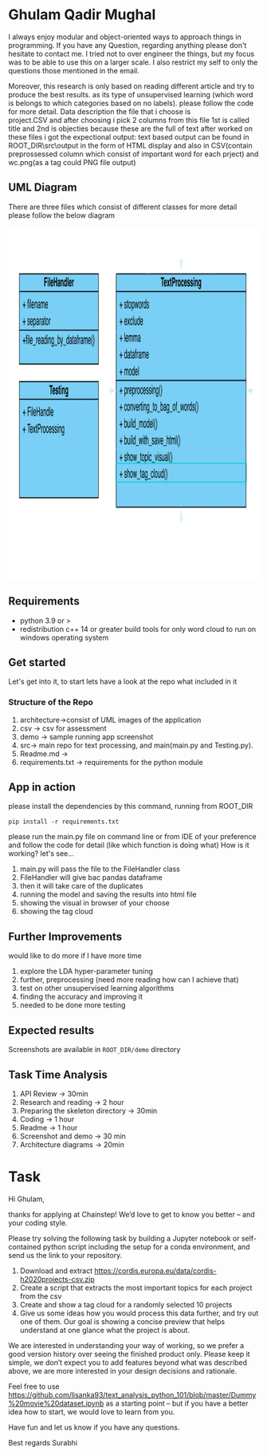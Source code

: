 # Ghulam Qadir Mughal

I always enjoy modular and object-oriented ways to approach things in programming. If you have any Question, regarding
anything please don't hesitate to contact me. I tried not to over engineer the things, but my focus was to be able to
use this on a larger scale. I also restrict my self to only the questions those mentioned in the email.

Moreover, this research is only based on reading different article and try to produce the best results. as its type of
unsupervised learning (which word is belongs to which categories based on no labels). please follow the code for more
detail.
Data description
the file that i choose is  
project.CSV and after choosing i pick 2 columns from this file 1st is called title and 2nd is objecties because these are the full of text after worked on these files i got the expectional output:
text based output can be found in ROOT_DIR\src\output in the form of HTML display and also in CSV(contain preprossessed column which consist of important word for each prject) and wc.png(as a tag could PNG file output)
## UML Diagram

There are three files which consist of different classes for more detail please follow the below diagram

<p align="center">
    <img width="790" height="707" src="/architecture/umlDia.png" alt=""/>
</p>

## Requirements

* python 3.9 or >
* redistribution c++ 14 or greater build tools for only word cloud to run on windows operating system

## Get started

Let's get into it, to start lets have a look at the repo what included in it

### Structure of the Repo

1. architecture->consist of UML images of the application
2. csv -> csv for assessment
3. demo -> sample running app screenshot
4. src-> main repo for text processing, and main(main.py and Testing.py).
5. Readme.md ->
6. requirements.txt -> requirements for the python module

## App in action

please install the dependencies by this command, running from ROOT_DIR

```
pip install -r requirements.txt
```

please run the main.py file on command line or from IDE of your preference and follow the code for detail
(like which function is doing what)
How is it working? let's see...

1. main.py will pass the file to the FileHandler class
2. FileHandler will give bac pandas dataframe
3. then it will take care of the duplicates
4. running the model and saving the results into html file
5. showing the visual in browser of your choose
6. showing the tag cloud

## Further Improvements

would like to do more if I have more time

1. explore the LDA hyper-parameter tuning
2. further, preprocessing (need more reading how can I achieve that)
3. test on other unsupervised learning algorithms
4. finding the accuracy and improving it
5. needed to be done more testing

## Expected results

Screenshots are available in ```ROOT_DIR/demo``` directory

## Task Time Analysis

1. API Review -> 30min
2. Research and reading -> 2 hour
3. Preparing the skeleton directory -> 30min
4. Coding -> 1 hour
5. Readme -> 1 hour
6. Screenshot and demo -> 30 min
7. Architecture diagrams -> 20min

# Task

Hi Ghulam,

thanks for applying at Chainstep! We’d love to get to know you better – and your coding style.

Please try solving the following task by building a Jupyter notebook or self-contained python script including the setup
for a conda environment, and send us the link to your repository.

1. Download and extract https://cordis.europa.eu/data/cordis-h2020projects-csv.zip
2. Create a script that extracts the most important topics for each project from the csv
3. Create and show a tag cloud for a randomly selected 10 projects
4. Give us some ideas how you would process this data further, and try out one of them. Our goal is showing a concise
   preview that helps understand at one glance what the project is about.

We are interested in understanding your way of working, so we prefer a good version history over seeing the finished
product only. Please keep it simple, we don’t expect you to add features beyond what was described above, we are more
interested in your design decisions and rationale.

Feel free to use https://github.com/lisanka93/text_analysis_python_101/blob/master/Dummy%20movie%20dataset.ipynb as a
starting point – but if you have a better idea how to start, we would love to learn from you.

Have fun and let us know if you have any questions.

Best regards Surabhi
